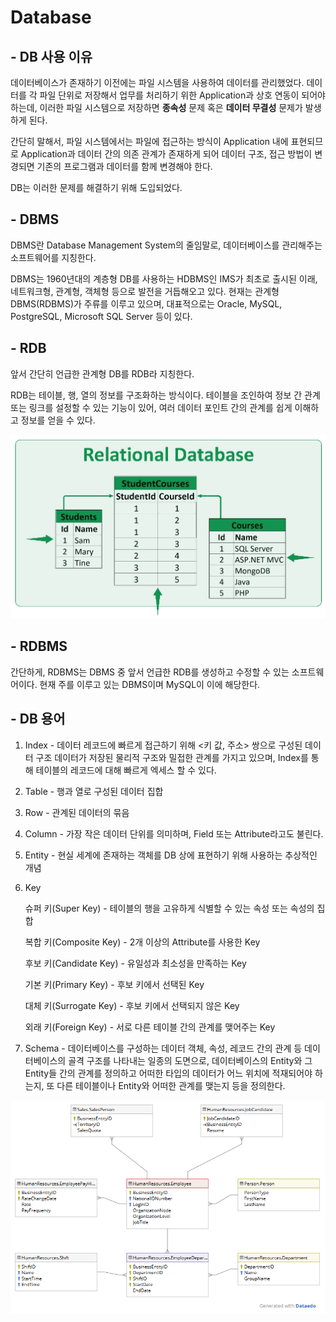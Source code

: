 # Database
## - DB 사용 이유

데이터베이스가 존재하기 이전에는 파일 시스템을 사용하여 데이터를 관리했었다. 데이터를 각 파일 단위로 저장해서 업무를 처리하기 위한 Application과 상호 연동이 되어야 하는데, 이러한 파일 시스템으로 저장하면 **종속성** 문제 혹은
**데이터 무결성** 문제가 발생하게 된다.

간단히 말해서, 파일 시스템에서는 파일에 접근하는 방식이 Application 내에 표현되므로 Application과 데이터 간의 의존 관계가 존재하게 되어 데이터 구조, 접근 방법이 변경되면 기존의 프로그램과 데이터를 함께 변경해야 한다.

DB는 이러한 문제를 해결하기 위해 도입되었다.


## - DBMS

DBMS란 Database Management System의 줄임말로, 데이터베이스를 관리해주는 소프트웨어를 지칭한다.

DBMS는 1960년대의 계층형 DB를 사용하는 HDBMS인 IMS가 최초로 출시된 이래, 네트워크형, 관계형, 객체형 등으로 발전을 거듭해오고 있다. 현재는 관계형 DBMS(RDBMS)가 주류를 이루고 있으며, 대표적으로는 Oracle, MySQL, PostgreSQL, Microsoft SQL Server 등이 있다.


## - RDB

앞서 간단히 언급한 관계형 DB를 RDB라 지칭한다.

RDB는 테이블, 행, 열의 정보를 구조화하는 방식이다. 테이블을 조인하여 정보 간 관계 또는 링크를 설정할 수 있는 기능이 있어, 여러 데이터 포인트 간의 관계를 쉽게 이해하고 정보를 얻을 수 있다.

![RDB](week1_img/RDB.jpeg)


## - RDBMS

간단하게, RDBMS는 DBMS 중 앞서 언급한 RDB를 생성하고 수정할 수 있는 소프트웨어이다. 현재 주를 이루고 있는 DBMS이며 MySQL이 이에 해당한다.


## - DB 용어

1. Index - 데이터 레코드에 빠르게 접근하기 위해 <키 값, 주소> 쌍으로 구성된 데이터 구조
           데이터가 저장된 물리적 구조와 밀접한 관계를 가지고 있으며, Index를 통해 테이블의 레코드에 대해 빠르게 엑세스 할 수 있다.

2. Table - 행과 열로 구성된 데이터 집합
3. Row - 관계된 데이터의 묶음
4. Column - 가장 작은 데이터 단위를 의미하며, Field 또는 Attribute라고도 불린다.
5. Entity - 현실 세계에 존재하는 객체를 DB 상에 표현하기 위해 사용하는 추상적인 개념
6. Key

   슈퍼 키(Super Key) - 테이블의 행을 고유하게 식별할 수 있는 속성 또는 속성의 집합

   복합 키(Composite Key) - 2개 이상의 Attribute를 사용한 Key

   후보 키(Candidate Key) - 유일성과 최소성을 만족하는 Key

   기본 키(Primary Key) - 후보 키에서 선택된 Key

   대체 키(Surrogate Key) - 후보 키에서 선택되지 않은 Key

   외래 키(Foreign Key) - 서로 다른 테이블 간의 관계를 맺어주는 Key

7. Schema - 데이터베이스를 구성하는 데이터 객체, 속성, 레코드 간의 관계 등 데이터베이스의 골격 구조를 나타내는 일종의 도면으로, 데이터베이스의 Entity와 그 Entity들 간의 관계를 정의하고 어떠한 타입의 데이터가 어느 위치에 적재되어야 하는지, 또 다른 테이블이나 Entity와 어떠한 관계를 맺는지 등을 정의한다.

![Schema](week1_img/schema.png)
